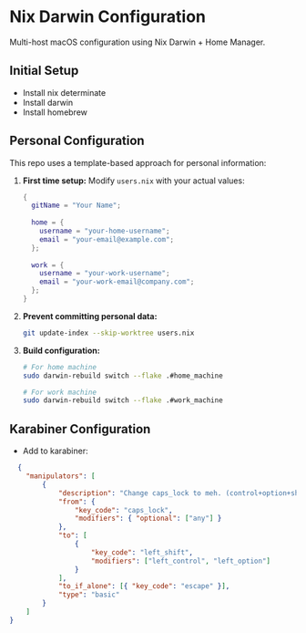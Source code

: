 # Nix Darwin Configuration

Multi-host macOS configuration using Nix Darwin + Home Manager.

## Initial Setup

- Install nix determinate 
- Install darwin
- Install homebrew

## Personal Configuration

This repo uses a template-based approach for personal information:

1. **First time setup:** Modify `users.nix` with your actual values:
   ```nix
   {
     gitName = "Your Name";
     
     home = {
       username = "your-home-username";
       email = "your-email@example.com";
     };
     
     work = {
       username = "your-work-username";
       email = "your-work-email@company.com";
     };
   }
   ```

2. **Prevent committing personal data:**
   ```bash
   git update-index --skip-worktree users.nix
   ```

3. **Build configuration:**
   ```bash
   # For home machine
   sudo darwin-rebuild switch --flake .#home_machine
   
   # For work machine  
   sudo darwin-rebuild switch --flake .#work_machine
   ```

## Karabiner Configuration

- Add to karabiner: 

```json
  {
    "manipulators": [
        {
            "description": "Change caps_lock to meh. (control+option+shift)",
            "from": {
                "key_code": "caps_lock",
                "modifiers": { "optional": ["any"] }
            },
            "to": [
                {
                    "key_code": "left_shift",
                    "modifiers": ["left_control", "left_option"]
                }
            ],
            "to_if_alone": [{ "key_code": "escape" }],
            "type": "basic"
        }
    ]
}
```
